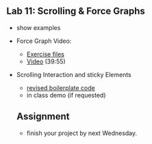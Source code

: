 ## Lab 11: Scrolling & Force Graphs

- show examples
- Force Graph Video:
  - [Exercise files](force-start.zip)
  - [Video](https://nyu.zoom.us/rec/share/wpBfBKHU6npJWM_MsEjUSI4BGLnKaaa81CUfqKcEz09j9TGQ1jCkpMmiKWqN_hBr) (39:55)
- Scrolling Interaction and sticky Elements
  - [revised boilerplate code](sticky-basic.zip)
  - in class demo (if requested)

  ## Assignment
  - finish your project by next Wednesday.
